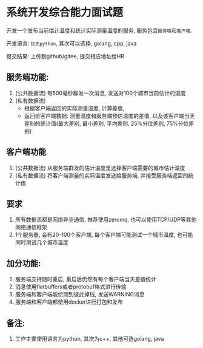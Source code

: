 # 系统开发综合能力面试题

开发一个发布当前估计温度和统计实际测量温度的服务, 服务包含`服务端`和`客户端`.

开发语言: `优先python`, 其次可以选择, golang, cpp, java

提交结果: 上传到github/gitee, 提交相应地址给HR

## 服务端功能:
1. (公共数据流) 每500毫秒群发一次消息, 发送对100个城市当前估计的温度
2. (私有数据流) 
 	- 根据客户端返回的实际测量温度, 计算差值, 
	- 返回给客户端数据: 测量温度和服务端预估温度的差值, 以及该客户端当天差别的统计值(最大差别, 最小差别, 平均差别, 25%分位差别, 75%分位差别) 

## 客户端功能
1. (公共数据流) 从服务端群发的估计温度里选择客户端需要的城市估计温度
2. (私有数据流) 将客户端测量的实际温度发送给服务端, 并接受服务端返回的统计值

## 要求
1. 所有数据流都是网络异步通信, 推荐使用zeromq, 也可以使用TCP/UDP等其他网络通信框架
2. 1个服务器, 会有20-100个客户端, 每个客户端可能测试一个城市温度, 也可能同时测试几个城市温度

## 加分功能: 
1. 服务端支持随时重启, 重启后仍然有每个客户端当天差值统计
2. 消息使用flatbuffers或者protobuf格式进行传输
3. 服务端和客户端能侦测到彼此掉线, 发送WARNING消息
3. 服务端和客户端都使用docker进行打包和发布

## 备注:
1. 工作主要使用语言为python, 其次为c++, 其他可选golang, java
